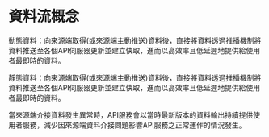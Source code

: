 # 資料流概念

動態資料：向來源端取得\(或來源端主動推送\)資料後，直接將資料透過推播機制將資料推送至各個API伺服器更新並建立快取，進而以高效率且低延遲地提供給使用者最即時的資料。

靜態資料：向來源端取得\(或來源端主動推送\)資料後，直接將資料透過推播機制將資料推送至各個API伺服器更新並建立快取，進而以高效率且低延遲地提供給使用者最即時的資料。

當來源端介接資料發生異常時，API服務會以當時最新版本的資料輸出持續提供使用者服務，減少因來源端資料介接問題影響API服務之正常運作的情況發生。



